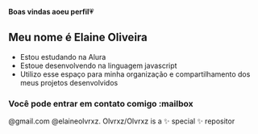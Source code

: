 **Boas vindas aoeu perfil**💗

Meu nome é Elaine Oliveira 
-
- Estou estudando na Alura 
- Estoue desenvolvendo na linguagem javascript 
- Utilizo esse espaço para minha organização e compartilhamento dos meus projetos desenvolvidos
  
### Você pode entrar em contato comigo :mailbox

@gmail.com
@elaineolvrxz.
Olvrxz/Olvrxz is a ✨ special ✨ repositor
